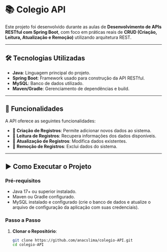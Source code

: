 # 📚 Colegio API

Este projeto foi desenvolvido durante as aulas de **Desenvolvimento de APIs RESTful com Spring Boot**, com foco em práticas reais de **CRUD (Criação, Leitura, Atualização e Remoção)** utilizando arquitetura REST.

---

## 🛠️ Tecnologias Utilizadas

- **Java**: Linguagem principal do projeto.
- **Spring Boot**: Framework usado para construção da API RESTful.
- **MySQL**: Banco de dados utilizado.
- **Maven/Gradle**: Gerenciamento de dependências e build.

---

## 🚀 Funcionalidades

A API oferece as seguintes funcionalidades:

- 📌 **Criação de Registros**: Permite adicionar novos dados ao sistema.
- 📌 **Leitura de Registros**: Recupera informações dos dados disponíveis.
- 📌 **Atualização de Registros**: Modifica dados existentes.
- 📌 **Remoção de Registros**: Exclui dados do sistema.

---

## ▶️ Como Executar o Projeto

### **Pré-requisitos**
- Java 17+ ou superior instalado.
- Maven ou Gradle configurado.
- MySQL instalado e configurado (crie o banco de dados e atualize o arquivo de configuração da aplicação com suas credenciais).

### **Passo a Passo**

1. **Clonar o Repositório**:
   ```bash
   git clone https://github.com/anacslima/colegio-API.git
   cd colegio-API
